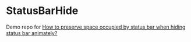 # StatusBarHide

Demo repo for [How to preserve space occupied by status bar when hiding status bar animately?](https://stackoverflow.com/q/67749524/14351818)
